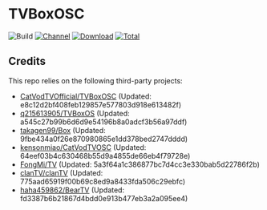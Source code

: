 # TVBoxOSC

![Build](https://shields.io/github/workflow/status/o0HalfLife0o/TVBoxOSC/Test?logo=github&label=Build)
[![Channel](https://img.shields.io/badge/Follow-Telegram-blue.svg?logo=telegram)](https://t.me/TVBoxOSC)
[![Download](https://img.shields.io/github/v/release/o0HalfLife0o/TVBoxOSC?color=orange&logoColor=orange&label=Download&logo=DocuSign)](https://github.com/wen512/TVBoxOSC/releases/latest) 
[![Total](https://shields.io/github/downloads/wen512/TVBoxOSC/total?logo=Bookmeter&label=Counts&logoColor=yellow&color=yellow)](https://github.com/wen512/TVBoxOSC/releases)

## Credits
This repo relies on the following third-party projects:
- [CatVodTVOfficial/TVBoxOSC](https://github.com/CatVodTVOfficial/TVBoxOSC) (Updated: e8c12d2bf408feb129857e577803d918e613482f)
- [q215613905/TVBoxOS](https://github.com/q215613905/TVBoxOS) (Updated: a545c27b99b6d6d9e54196b8a0adcf3b56a97ddf)
- [takagen99/Box](https://github.com/takagen99/Box) (Updated: 9fbe434a0f26e870980865e1dd378bed2747dddd)
- [kensonmiao/CatVodTVOSC](https://github.com/kensonmiao/CatVodTVOSC) (Updated: 64eef03b4c630468b55d9a4855de66eb4f79728e)
- [FongMi/TV](https://github.com/FongMi/TV) (Updated: 5a3f64a1c386877bc7d4cc3e330bab5d22786f2b)
- [clanTV/clanTV](https://github.com/clanTV/clanTV) (Updated: 775aad65919f00b69c8ed9a8433fda506c29ebfc)
- [haha459862/BearTV](https://github.com/haha459862/BearTV) (Updated: fd3387b6b21867d4bdd0e913b477eb3a2a095ee4)
